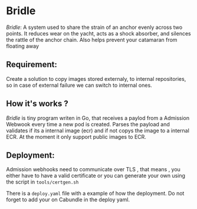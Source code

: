 # Bridle

 _Bridle_: A system used to share the strain of an anchor evenly across two points. It reduces wear on the yacht, acts as a shock absorber, and silences the rattle of the anchor chain. Also helps prevent your catamaran from floating away

## Requirement:

Create a solution to copy images stored externaly, to internal repositories, so in case of external failure we can switch to internal ones. 

## How it's works ?

_Bridle_ is tiny program writen in Go, that receives a paylod from a Admission Webwook every time a new pod is created. Parses the payload and validates if its a internal image (ecr) and if not copys the image to a internal ECR.  At the moment it only support public images to ECR.


## Deployment: 

Admission webhooks need to communicate over TLS , that means , you either have to have a valid certificate or you can generate your own using the script in `tools/certgen.sh`

There is a `deploy.yaml` file with a example of how the deployment. Do not forget to add your on Cabundle in the deploy yaml.
    
